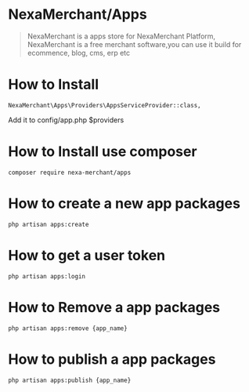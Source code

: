# NexaMerchant/Apps

> NexaMerchant is a apps store for NexaMerchant Platform, NexaMerchant is a free merchant software,you can use it build for ecommence, blog, cms, erp etc

# How to Install


```
NexaMerchant\Apps\Providers\AppsServiceProvider::class,
```
Add it to config/app.php $providers

# How to Install use composer

```
composer require nexa-merchant/apps
```

# How to create a new app packages
```
php artisan apps:create
```

# How to get a user token

```
php artisan apps:login
```

# How to Remove a app packages
```
php artisan apps:remove {app_name}
```

# How to publish a app packages
```
php artisan apps:publish {app_name}
```
